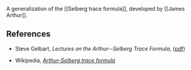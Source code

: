A generalization of the [[Selberg trace formula]], developed by [[James Arthur]].

## References

* Steve Gelbart, _Lectures on the Arthur--Selberg Trace Formula_, ([pdf](http://arxiv.org/abs/math/9505206))

* Wikipedia, _[Arthur-Selberg trace formula](http://en.wikipedia.org/wiki/Arthur%E2%80%93Selberg_trace_formula)_